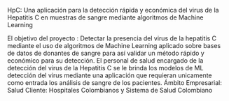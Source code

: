 HpC: Una aplicación para la detección rápida y económica del virus de la Hepatitis C en muestras de sangre mediante algoritmos de Machine Learning


El objetivo del proyecto : Detectar la presencia del virus de la hepatitis C mediante el uso de algoritmos de Machine Learning aplicado sobre bases de datos de donantes de sangre para así validar un método rápido y económico para su detección.
El personal de salud encargado de la detección del virus de la Hepatitis C se le brinda los modelos de ML detección del virus mediante una aplicación que requieran unicamente como entrada los análisis de sangre de los pacientes.
Ámbito Empresarial: Salud
Cliente: Hospitales Colombianos y Sistema de Salud Colombiano
